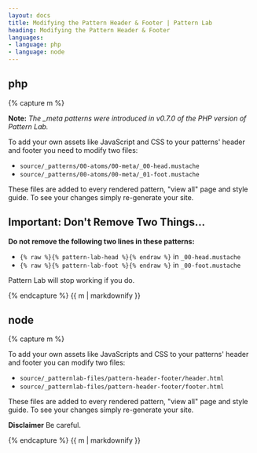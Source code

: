 ```yaml
---
layout: docs
title: Modifying the Pattern Header & Footer | Pattern Lab
heading: Modifying the Pattern Header & Footer 
languages:
- language: php
- language: node
---
```


<!--- start php -->

<div class="tabs__panel" id="php">
<h2 class="language-title">php</h2>

{% capture m %}

**Note:** *The _meta patterns were introduced in v0.7.0 of the PHP version of Pattern Lab.*


To add your own assets like JavaScript and CSS to your patterns' header and footer you need to modify two files:

* `source/_patterns/00-atoms/00-meta/_00-head.mustache`
* `source/_patterns/00-atoms/00-meta/_01-foot.mustache`

These files are added to every rendered pattern, "view all" page and style guide. To see your changes simply re-generate your site.

## Important: Don't Remove Two Things...

**Do not remove the following two lines in these patterns:**

* `{% raw %}{% pattern-lab-head %}{% endraw %}` in `_00-head.mustache`
* `{% raw %}{% pattern-lab-foot %}{% endraw %}` in `_00-foot.mustache`

Pattern Lab will stop working if you do.

{% endcapture %}
{{ m | markdownify }}

</div>

<!--- end php -->

<!--- start node -->

<div class="tabs__panel" id="node">
<h2 class="language-title">node</h2>

{% capture m %}

To add your own assets like JavaScripts and CSS to your patterns' header and footer you can modify two files:

* `source/_patternlab-files/pattern-header-footer/header.html`
* `source/_patternlab-files/pattern-header-footer/footer.html`

These files are added to every rendered pattern, "view all" page and style guide. To see your changes simply re-generate your site.

**Disclaimer**
Be careful.

{% endcapture %}
{{ m | markdownify }}

</div>

<!--- end node -->


